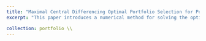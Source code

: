 ```yaml
---
title: "Maximal Central Differencing Optimal Portfolio Selection for Power Utility [[PDF]](https://github.com/kenrickraymond/Numerical-Solution-to-the-Optimal-Portfolio-Selection-Problem-for-Power-Utility-Function/blob/main/Numerical%20Solution%20to%20the%20Optimal%20Portfolio%20Selection%20Problem%20for%20Power%20Utility%20Function.pdf) [[Github]](https://github.com/kenrickraymond/Numerical-Solution-to-the-Optimal-Portfolio-Selection-Problem-for-Power-Utility-Function)"
excerpt: "This paper introduces a numerical method for solving the optimal portfolio selection problem in a financial market with two assets: a risk-free bond and a risky stock. The goal is to find an investment strategy that *maximizes the expected utility of terminal wealth*. The problem is modeled as a stochastic differential equation, which describes the evolution of the wealth process over time. The solution is approached by solving the *Hamilton-Jacobi-Bellman equation* using a finite difference scheme, where both the state and time are discretized. *Central differencing is used for most terms, with forward and backward differencing applied where necessary to maintain stability*.<br/>"

collection: portfolio \\
---
```

<!-- 
This is an item in your portfolio. It can be have images or nice text. If you name the file .md, it will be parsed as markdown. If you name the file .html, it will be parsed as HTML.  -->
